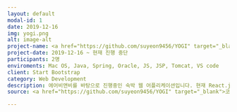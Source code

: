 ```yaml
---
layout: default
modal-id: 1
date: 2019-12-16
img: yogi.png
alt: image-alt
project-name: <a href="https://github.com/suyeon9456/YOGI" target="_blank">숙박 통합 사이트</a>
project-date: 2019-12-16 ~ 현재 진행 중단
participants: 2명
enviroments: Mac OS, Java, Spring, Oracle, JS, JSP, Tomcat, VS code
client: Start Bootstrap
category: Web Development
description: 에어비앤비를 바탕으로 진행중인 숙박 웹 어플리케이션입니다. 현재 React.js나 node.js 등 다른 프레임워크 및 라이브러리를 사용하여 개발하기 위해 중단중입니다. 초기 작업시 .do의 mapping이 아닌 <b>rest API</b>를 구현하였습니다. 또한 git을 이용하여 형상관리를 하였습니다.
source: <a href="https://github.com/suyeon9456/YOGI" target="_blank">코드 보러가기</a>

---
```

